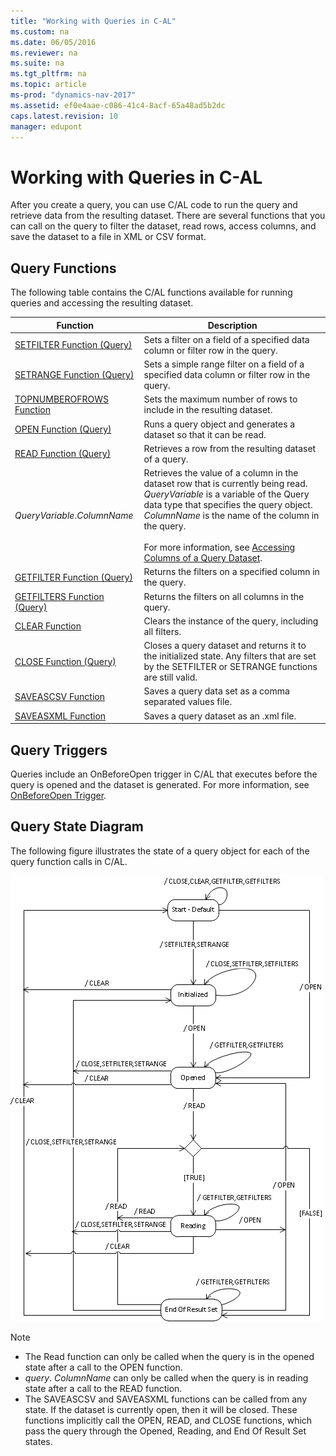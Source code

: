 ```yaml
---
title: "Working with Queries in C-AL"
ms.custom: na
ms.date: 06/05/2016
ms.reviewer: na
ms.suite: na
ms.tgt_pltfrm: na
ms.topic: article
ms-prod: "dynamics-nav-2017"
ms.assetid: ef0e4aae-c086-41c4-8acf-65a48ad5b2dc
caps.latest.revision: 10
manager: edupont
---
```

# Working with Queries in C-AL
After you create a query, you can use C/AL code to run the query and retrieve data from the resulting dataset. There are several functions that you can call on the query to filter the dataset, read rows, access columns, and save the dataset to a file in XML or CSV format.  
  
## Query Functions  
 The following table contains the C/AL functions available for running queries and accessing the resulting dataset.  
  
|Function|Description|  
|--------------|-----------------|  
|[SETFILTER Function \(Query\)](SETFILTER-Function--Query-.md)|Sets a filter on a field of a specified data column or filter row in the query.|  
|[SETRANGE Function \(Query\)](SETRANGE-Function--Query-.md)|Sets a simple range filter on a field of a specified data column or filter row in the query.|  
|[TOPNUMBEROFROWS Function](TOPNUMBEROFROWS-Function.md)|Sets the maximum number of rows to include in the resulting dataset.|  
|[OPEN Function \(Query\)](OPEN-Function--Query-.md)|Runs a query object and generates a dataset so that it can be read.|  
|[READ Function \(Query\)](READ-Function--Query-.md)|Retrieves a row from the resulting dataset of a query.|  
|*QueryVariable*.*ColumnName*|Retrieves the value of a column in the dataset row that is currently being read. *QueryVariable* is a variable of the Query data type that specifies the query object. *ColumnName* is the name of the column in the query.<br /><br /> For more information, see [Accessing Columns of a Query Dataset](Accessing-Columns-of-a-Query-Dataset.md).|  
|[GETFILTER Function \(Query\)](GETFILTER-Function--Query-.md)|Returns the filters on a specified column in the query.|  
|[GETFILTERS Function \(Query\)](GETFILTERS-Function--Query-.md)|Returns the filters on all columns in the query.|  
|[CLEAR Function](CLEAR-Function.md)|Clears the instance of the query, including all filters.|  
|[CLOSE Function \(Query\)](CLOSE-Function--Query-.md)|Closes a query dataset and returns it to the initialized state. Any filters that are set by the SETFILTER or SETRANGE functions are still valid.|  
|[SAVEASCSV Function](SAVEASCSV-Function.md)|Saves a query data set as a comma separated values file.|  
|[SAVEASXML Function](SAVEASXML-Function.md)|Saves a query dataset as an .xml file.|  
  
## Query Triggers  
 Queries include an OnBeforeOpen trigger in C/AL that executes before the query is opened and the dataset is generated. For more information, see [OnBeforeOpen Trigger](OnBeforeOpen-Trigger.md).  
  
## Query State Diagram  
 The following figure illustrates the state of a query object for each of the query function calls in C/AL.  
  
 ![State diagram for query function calls](media/NAV_Query_State_Diagram.png "NAV\_Query\_State\_Diagram")  
  
> [!NOTE]  
>  -   The Read function can only be called when the query is in the opened state after a call to the OPEN function.  
> -   *query*. *ColumnName* can only be called when the query is in reading state after a call to the READ function.  
> -   The SAVEASCSV and SAVEASXML functions can be called from any state. If the dataset is currently open, then it will be closed. These functions implicitly call the OPEN, READ, and CLOSE functions, which pass the query through the Opened, Reading, and End Of Result Set states.